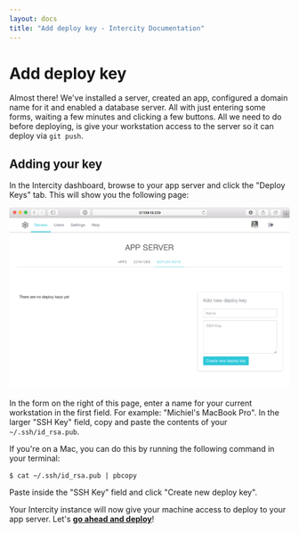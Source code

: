 ```yaml
---
layout: docs
title: "Add deploy key - Intercity Documentation"
---
```


<h1 class="m-t-0">Add deploy key</h1>

Almost there! We've installed a server, created an app, configured a domain name for it and enabled a database server. All with just entering some forms, waiting a few minutes and clicking a few buttons. All we need to do before deploying, is give your workstation access to the server so it can deploy via `git push`.

## Adding your key

In the Intercity dashboard, browse to your app server and click the "Deploy Keys" tab. This will show you the following page:

<img src="/images/docs-server-deploy-keys@2x.png" class="img-responsive img-thumbnail">

In the form on the right of this page, enter a name for your current workstation in the first field. For example: "Michiel's MacBook Pro". In the larger "SSH Key" field, copy and paste the contents of your `~/.ssh/id_rsa.pub`.

If you're on a Mac, you can do this by running the following command in your terminal:

```
$ cat ~/.ssh/id_rsa.pub | pbcopy
```

Paste inside the "SSH Key" field and click "Create new deploy key".

Your Intercity instance will now give your machine access to deploy to your app server. Let's **[go ahead and deploy](/docs/deploy-app.html)**!
